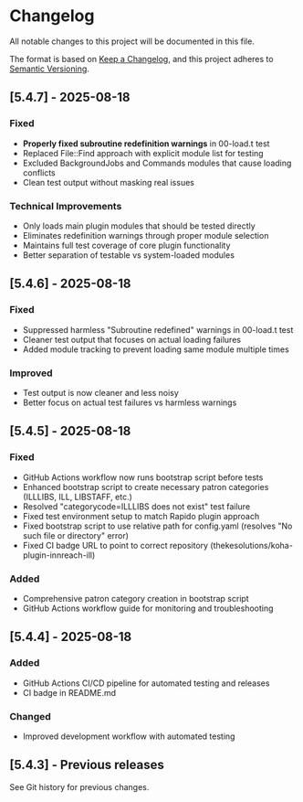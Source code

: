 # Changelog

All notable changes to this project will be documented in this file.

The format is based on [Keep a Changelog](https://keepachangelog.com/en/1.0.0/),
and this project adheres to [Semantic Versioning](https://semver.org/spec/v2.0.0.html).

## [5.4.7] - 2025-08-18

### Fixed
- **Properly fixed subroutine redefinition warnings** in 00-load.t test
- Replaced File::Find approach with explicit module list for testing
- Excluded BackgroundJobs and Commands modules that cause loading conflicts
- Clean test output without masking real issues

### Technical Improvements
- Only loads main plugin modules that should be tested directly
- Eliminates redefinition warnings through proper module selection
- Maintains full test coverage of core plugin functionality
- Better separation of testable vs system-loaded modules

## [5.4.6] - 2025-08-18

### Fixed
- Suppressed harmless "Subroutine redefined" warnings in 00-load.t test
- Cleaner test output that focuses on actual loading failures
- Added module tracking to prevent loading same module multiple times

### Improved
- Test output is now cleaner and less noisy
- Better focus on actual test failures vs harmless warnings

## [5.4.5] - 2025-08-18

### Fixed
- GitHub Actions workflow now runs bootstrap script before tests
- Enhanced bootstrap script to create necessary patron categories (ILLLIBS, ILL, LIBSTAFF, etc.)
- Resolved "categorycode=ILLLIBS does not exist" test failure
- Fixed test environment setup to match Rapido plugin approach
- Fixed bootstrap script to use relative path for config.yaml (resolves "No such file or directory" error)
- Fixed CI badge URL to point to correct repository (thekesolutions/koha-plugin-innreach-ill)

### Added
- Comprehensive patron category creation in bootstrap script
- GitHub Actions workflow guide for monitoring and troubleshooting

## [5.4.4] - 2025-08-18

### Added
- GitHub Actions CI/CD pipeline for automated testing and releases
- CI badge in README.md

### Changed
- Improved development workflow with automated testing

## [5.4.3] - Previous releases

See Git history for previous changes.
